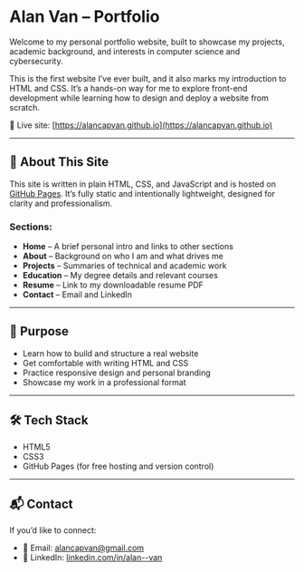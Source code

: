 # Alan Van – Portfolio

Welcome to my personal portfolio website, built to showcase my projects, academic background, and interests in computer science and cybersecurity.

This is the first website I’ve ever built, and it also marks my introduction to HTML and CSS. It’s a hands-on way for me to explore front-end development while learning how to design and deploy a website from scratch.

🔗 Live site: [https://alancapvan.github.io](https://alancapvan.github.io)

---

## 📄 About This Site

This site is written in plain HTML, CSS, and JavaScript and is hosted on [GitHub Pages](https://pages.github.com). It’s fully static and intentionally lightweight, designed for clarity and professionalism.

### Sections:

- **Home** – A brief personal intro and links to other sections
- **About** – Background on who I am and what drives me
- **Projects** – Summaries of technical and academic work
- **Education** – My degree details and relevant courses
- **Resume** – Link to my downloadable resume PDF
- **Contact** – Email and LinkedIn

---

## 🎯 Purpose

- Learn how to build and structure a real website
- Get comfortable with writing HTML and CSS
- Practice responsive design and personal branding
- Showcase my work in a professional format

---

## 🛠 Tech Stack

- HTML5
- CSS3
- GitHub Pages (for free hosting and version control)

---

## 📬 Contact

If you’d like to connect:

- 📧 Email: [alancapvan@gmail.com](mailto:alancapvan@gmail.com)
- 🔗 LinkedIn: [linkedin.com/in/alan--van](https://www.linkedin.com/in/alan--van/)

